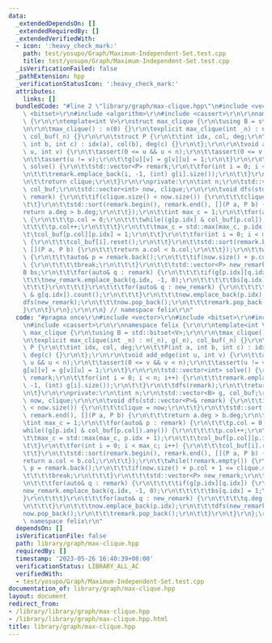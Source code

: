 ```yaml
---
data:
  _extendedDependsOn: []
  _extendedRequiredBy: []
  _extendedVerifiedWith:
  - icon: ':heavy_check_mark:'
    path: test/yosupo/Graph/Maximum-Independent-Set.test.cpp
    title: test/yosupo/Graph/Maximum-Independent-Set.test.cpp
  _isVerificationFailed: false
  _pathExtension: hpp
  _verificationStatusIcon: ':heavy_check_mark:'
  attributes:
    links: []
  bundledCode: "#line 2 \"library/graph/max-clique.hpp\"\n#include <vector>\r\n#include\
    \ <bitset>\r\n#include <algorithm>\r\n#include <cassert>\r\n\r\nnamespace felix\
    \ {\r\n\r\ntemplate<int V>\r\nstruct max_clique {\r\n\tusing B = std::bitset<V>;\r\
    \n\r\n\tmax_clique() : n(0) {}\r\n\texplicit max_clique(int _n) : n(_n), g(_n),\
    \ col_buf(_n) {}\r\n\r\n\tstruct P {\r\n\t\tint idx, col, deg;\r\n\t\tP(int a,\
    \ int b, int c) : idx(a), col(b), deg(c) {}\r\n\t};\r\n\r\n\tvoid add_edge(int\
    \ u, int v) {\r\n\t\tassert(0 <= u && u < n);\r\n\t\tassert(0 <= v && v < n);\r\
    \n\t\tassert(u != v);\r\n\t\tg[u][v] = g[v][u] = 1;\r\n\t}\r\n\r\n\tstd::vector<int>\
    \ solve() {\r\n\t\tstd::vector<P> remark;\r\n\t\tfor(int i = 0; i < n; i++) {\r\
    \n\t\t\tremark.emplace_back(i, -1, (int) g[i].size());\r\n\t\t}\r\n\t\tdfs(remark);\r\
    \n\t\treturn clique;\r\n\t}\r\n\r\nprivate:\r\n\tint n;\r\n\tstd::vector<B> g,\
    \ col_buf;\r\n\tstd::vector<int> now, clique;\r\n\r\n\tvoid dfs(std::vector<P>&\
    \ remark) {\r\n\t\tif(clique.size() < now.size()) {\r\n\t\t\tclique = now;\r\n\
    \t\t}\r\n\t\tstd::sort(remark.begin(), remark.end(), [](P a, P b) {\r\n\t\t\t\
    return a.deg > b.deg;\r\n\t\t});\r\n\t\tint max_c = 1;\r\n\t\tfor(auto& p : remark)\
    \ {\r\n\t\t\tp.col = 0;\r\n\t\t\twhile((g[p.idx] & col_buf[p.col]).any()) {\r\n\
    \t\t\t\tp.col++;\r\n\t\t\t}\r\n\t\t\tmax_c = std::max(max_c, p.idx + 1);\r\n\t\
    \t\tcol_buf[p.col][p.idx] = 1;\r\n\t\t}\r\n\t\tfor(int i = 0; i < max_c; i++)\
    \ {\r\n\t\t\tcol_buf[i].reset();\r\n\t\t}\r\n\t\tstd::sort(remark.begin(), remark.end(),\
    \ [](P a, P b) {\r\n\t\t\treturn a.col < b.col;\r\n\t\t});\r\n\t\twhile(!remark.empty())\
    \ {\r\n\t\t\tauto& p = remark.back();\r\n\t\t\tif(now.size() + p.col + 1 <= clique.size())\
    \ {\r\n\t\t\t\tbreak;\r\n\t\t\t}\r\n\t\t\tstd::vector<P> new_remark;\r\n\t\t\t\
    B bs;\r\n\t\t\tfor(auto& q : remark) {\r\n\t\t\t\tif(g[p.idx][q.idx]) {\r\n\t\t\
    \t\t\tnew_remark.emplace_back(q.idx, -1, 0);\r\n\t\t\t\t\tbs[q.idx] = 1;\r\n\t\
    \t\t\t}\r\n\t\t\t}\r\n\t\t\tfor(auto& q : new_remark) {\r\n\t\t\t\tq.deg = (bs\
    \ & g[q.idx]).count();\r\n\t\t\t}\r\n\t\t\tnow.emplace_back(p.idx);\r\n\t\t\t\
    dfs(new_remark);\r\n\t\t\tnow.pop_back();\r\n\t\t\tremark.pop_back();\r\n\t\t\
    }\r\n\t}\r\n};\r\n\r\n} // namespace felix\r\n"
  code: "#pragma once\r\n#include <vector>\r\n#include <bitset>\r\n#include <algorithm>\r\
    \n#include <cassert>\r\n\r\nnamespace felix {\r\n\r\ntemplate<int V>\r\nstruct\
    \ max_clique {\r\n\tusing B = std::bitset<V>;\r\n\r\n\tmax_clique() : n(0) {}\r\
    \n\texplicit max_clique(int _n) : n(_n), g(_n), col_buf(_n) {}\r\n\r\n\tstruct\
    \ P {\r\n\t\tint idx, col, deg;\r\n\t\tP(int a, int b, int c) : idx(a), col(b),\
    \ deg(c) {}\r\n\t};\r\n\r\n\tvoid add_edge(int u, int v) {\r\n\t\tassert(0 <=\
    \ u && u < n);\r\n\t\tassert(0 <= v && v < n);\r\n\t\tassert(u != v);\r\n\t\t\
    g[u][v] = g[v][u] = 1;\r\n\t}\r\n\r\n\tstd::vector<int> solve() {\r\n\t\tstd::vector<P>\
    \ remark;\r\n\t\tfor(int i = 0; i < n; i++) {\r\n\t\t\tremark.emplace_back(i,\
    \ -1, (int) g[i].size());\r\n\t\t}\r\n\t\tdfs(remark);\r\n\t\treturn clique;\r\
    \n\t}\r\n\r\nprivate:\r\n\tint n;\r\n\tstd::vector<B> g, col_buf;\r\n\tstd::vector<int>\
    \ now, clique;\r\n\r\n\tvoid dfs(std::vector<P>& remark) {\r\n\t\tif(clique.size()\
    \ < now.size()) {\r\n\t\t\tclique = now;\r\n\t\t}\r\n\t\tstd::sort(remark.begin(),\
    \ remark.end(), [](P a, P b) {\r\n\t\t\treturn a.deg > b.deg;\r\n\t\t});\r\n\t\
    \tint max_c = 1;\r\n\t\tfor(auto& p : remark) {\r\n\t\t\tp.col = 0;\r\n\t\t\t\
    while((g[p.idx] & col_buf[p.col]).any()) {\r\n\t\t\t\tp.col++;\r\n\t\t\t}\r\n\t\
    \t\tmax_c = std::max(max_c, p.idx + 1);\r\n\t\t\tcol_buf[p.col][p.idx] = 1;\r\n\
    \t\t}\r\n\t\tfor(int i = 0; i < max_c; i++) {\r\n\t\t\tcol_buf[i].reset();\r\n\
    \t\t}\r\n\t\tstd::sort(remark.begin(), remark.end(), [](P a, P b) {\r\n\t\t\t\
    return a.col < b.col;\r\n\t\t});\r\n\t\twhile(!remark.empty()) {\r\n\t\t\tauto&\
    \ p = remark.back();\r\n\t\t\tif(now.size() + p.col + 1 <= clique.size()) {\r\n\
    \t\t\t\tbreak;\r\n\t\t\t}\r\n\t\t\tstd::vector<P> new_remark;\r\n\t\t\tB bs;\r\
    \n\t\t\tfor(auto& q : remark) {\r\n\t\t\t\tif(g[p.idx][q.idx]) {\r\n\t\t\t\t\t\
    new_remark.emplace_back(q.idx, -1, 0);\r\n\t\t\t\t\tbs[q.idx] = 1;\r\n\t\t\t\t\
    }\r\n\t\t\t}\r\n\t\t\tfor(auto& q : new_remark) {\r\n\t\t\t\tq.deg = (bs & g[q.idx]).count();\r\
    \n\t\t\t}\r\n\t\t\tnow.emplace_back(p.idx);\r\n\t\t\tdfs(new_remark);\r\n\t\t\t\
    now.pop_back();\r\n\t\t\tremark.pop_back();\r\n\t\t}\r\n\t}\r\n};\r\n\r\n} //\
    \ namespace felix\r\n"
  dependsOn: []
  isVerificationFile: false
  path: library/graph/max-clique.hpp
  requiredBy: []
  timestamp: '2023-05-26 16:40:39+08:00'
  verificationStatus: LIBRARY_ALL_AC
  verifiedWith:
  - test/yosupo/Graph/Maximum-Independent-Set.test.cpp
documentation_of: library/graph/max-clique.hpp
layout: document
redirect_from:
- /library/library/graph/max-clique.hpp
- /library/library/graph/max-clique.hpp.html
title: library/graph/max-clique.hpp
---
```

